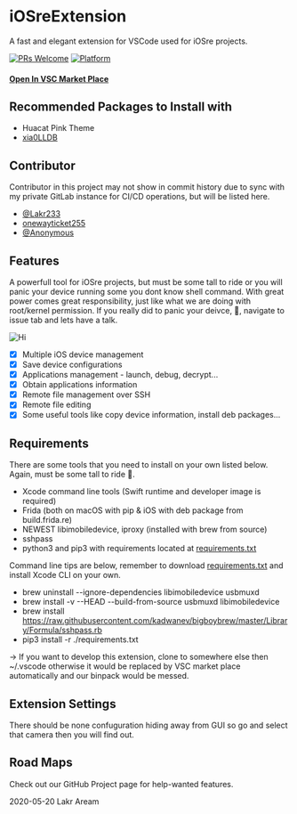 # iOSreExtension

A fast and elegant extension for VSCode used for iOSre projects.

[![PRs Welcome](https://img.shields.io/badge/PRs-welcome-brightgreen.svg)](https://github.com/Co2333/iOSreExtension/pulls)
[![Platform](https://img.shields.io/badge/Platform-%20macOS%20-brightgreen.svg)](https://github.com/Co2333/iOSreExtension/projects/1)


#### [Open In VSC Market Place](https://marketplace.visualstudio.com/items?itemName=Lakr233.wikiqaqiosre)

## Recommended Packages to Install with

- Huacat Pink Theme
- [xia0LLDB](https://github.com/4ch12dy/xia0LLDB)

## Contributor

Contributor in this project may not show in commit history due to sync with my private GitLab instance for CI/CD operations, but will be listed here. 

- [@Lakr233](https://twitter.com/Lakr233)
- [onewayticket255](https://github.com/onewayticket255)
- [@Anonymous](https://twitter.com/wang_liangc)

## Features

A powerfull tool for iOSre projects, but must be some tall to ride or you will panic your device running some you dont know shell command. With great power comes great responsibility, just like what we are doing with root/kernel permission. If you really did to panic your deivce, 🎉, navigate to issue tab and lets have a talk.

![Hi](https://github.com/Co2333/iOSreExtension/raw/master/images/main.png)

- [x] Multiple iOS device management
- [x] Save device configurations
- [x] Applications management - launch, debug, decrypt...
- [x] Obtain applications information
- [x] Remote file management over SSH
- [x] Remote file editing
- [x] Some useful tools like copy device information, install deb packages...

## Requirements

There are some tools that you need to install on your own listed below. Again, must be some tall to ride 🐎.

- Xcode command line tools (Swift runtime and developer image is required)
- Frida (both on macOS with pip & iOS with deb package from build.frida.re)
- NEWEST libimobiledevice, iproxy (installed with brew from source)
- sshpass
- python3 and pip3 with requirements located at [requirements.txt](./requirements.txt)


Command line tips are below, remember to download [requirements.txt](./requirements.txt) and install Xcode CLI on your own.


- brew uninstall --ignore-dependencies libimobiledevice usbmuxd
- brew install -v --HEAD --build-from-source usbmuxd libimobiledevice
- brew install https://raw.githubusercontent.com/kadwanev/bigboybrew/master/Library/Formula/sshpass.rb
- pip3 install -r ./requirements.txt

-> If you want to develop this extension, clone to somewhere else then ~/.vscode otherwise it would be replaced by VSC market place automatically and our binpack would be messed.

## Extension Settings

There should be none confuguration hiding away from GUI so go and select that camera then you will find out.

## Road Maps

Check out our GitHub Project page for help-wanted features.

2020-05-20 Lakr Aream
